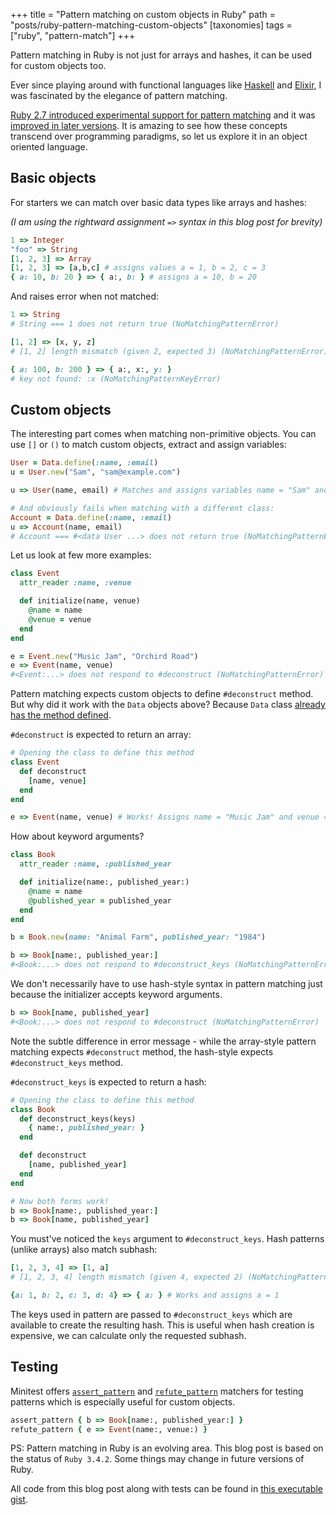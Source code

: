 +++
title = "Pattern matching on custom objects in Ruby"
path = "posts/ruby-pattern-matching-custom-objects"
[taxonomies]
tags = ["ruby", "pattern-match"]
+++

Pattern matching in Ruby is not just for arrays and hashes, it can be used for custom objects too.

<!-- more -->

Ever since playing around with functional languages like [Haskell][8] and [Elixir][9], I was fascinated by the elegance of pattern matching.

[Ruby 2.7 introduced experimental support for pattern matching][1] and it was [improved in later versions][4]. It is amazing to see how these concepts transcend over programming paradigms, so let us explore it in an object oriented language.

## Basic objects

For starters we can match over basic data types like arrays and hashes:

_(I am using the rightward assignment `=>` syntax in this blog post for brevity)_

```ruby
1 => Integer
"foo" => String
[1, 2, 3] => Array
[1, 2, 3] => [a,b,c] # assigns values a = 1, b = 2, c = 3
{ a: 10, b: 20 } => { a:, b: } # assigns a = 10, b = 20
```

And raises error when not matched:

```ruby
1 => String
# String === 1 does not return true (NoMatchingPatternError)

[1, 2] => [x, y, z]
# [1, 2] length mismatch (given 2, expected 3) (NoMatchingPatternError)

{ a: 100, b: 200 } => { a:, x:, y: }
# key not found: :x (NoMatchingPatternKeyError)
```


## Custom objects

The interesting part comes when matching non-primitive objects.
You can use `[]` or `()` to match custom objects, extract and assign variables:

```ruby
User = Data.define(:name, :email)
u = User.new("Sam", "sam@example.com")

u => User(name, email) # Matches and assigns variables name = "Sam" and email = "sam@example.com"

# And obviously fails when matching with a different class:
Account = Data.define(:name, :email)
u => Account(name, email)
# Account === #<data User ...> does not return true (NoMatchingPatternError)
```

Let us look at few more examples:

```ruby
class Event
  attr_reader :name, :venue

  def initialize(name, venue)
    @name = name
    @venue = venue
  end
end

e = Event.new("Music Jam", "Orchird Road")
e => Event(name, venue)
#<Event:...> does not respond to #deconstruct (NoMatchingPatternError)
```

Pattern matching expects custom objects to define `#deconstruct` method. But why did it work with the `Data` objects above? Because `Data` class [already has the method defined][3].

`#deconstruct` is expected to return an array:

```ruby
# Opening the class to define this method
class Event
  def deconstruct
    [name, venue]
  end
end

e => Event(name, venue) # Works! Assigns name = "Music Jam" and venue = "Orchid Road"
```

How about keyword arguments?

```ruby
class Book
  attr_reader :name, :published_year

  def initialize(name:, published_year:)
    @name = name
    @published_year = published_year
  end
end

b = Book.new(name: "Animal Farm", published_year: "1984")

b => Book[name:, published_year:]
#<Book:...> does not respond to #deconstruct_keys (NoMatchingPatternError)
```

We don't necessarily have to use hash-style syntax in pattern matching just because the initializer accepts keyword arguments.

```ruby
b => Book[name, published_year]
#<Book:...> does not respond to #deconstruct (NoMatchingPatternError)
```

Note the subtle difference in error message - while the array-style pattern matching expects `#deconstruct` method, the hash-style expects `#deconstruct_keys` method.

`#deconstruct_keys` is expected to return a hash:

```ruby
# Opening the class to define this method
class Book
  def deconstruct_keys(keys)
    { name:, published_year: }
  end

  def deconstruct
    [name, published_year]
  end
end

# Now both forms work!
b => Book[name:, published_year:]
b => Book[name, published_year]
```

You must've noticed the `keys` argument to `#deconstruct_keys`. Hash patterns (unlike arrays) also match subhash:

```ruby
[1, 2, 3, 4] => [1, a]
# [1, 2, 3, 4] length mismatch (given 4, expected 2) (NoMatchingPatternError)

{a: 1, b: 2, c: 3, d: 4} => { a: } # Works and assigns a = 1
```

The keys used in pattern are passed to `#deconstruct_keys` which are available to create the resulting hash.
This is useful when hash creation is expensive, we can calculate only the requested subhash.

## Testing

Minitest offers [`assert_pattern`][6] and [`refute_pattern`][7] matchers for testing patterns which is especially useful for custom objects.

```ruby
assert_pattern { b => Book[name:, published_year:] }
refute_pattern { e => Event(name:, venue:) }
```

PS: Pattern matching in Ruby is an evolving area. This blog post is based on the status of `Ruby 3.4.2`. Some things may change in future versions of Ruby.

All code from this blog post along with tests can be found in [this executable gist][5].

[1]: https://www.ruby-lang.org/en/news/2019/12/25/ruby-2-7-0-released/
[2]: https://docs.ruby-lang.org/en/3.4/syntax/pattern_matching_rdoc.html
[3]: https://docs.ruby-lang.org/en/3.4/Data.html#method-i-deconstruct
[4]: https://rubyreferences.github.io/rubychanges/evolution.html#pattern-matching
[5]: https://gist.github.com/tejasbubane/365b290fdd91d21da9081d8f7b493a8b
[6]: https://www.rubydoc.info/gems/minitest/Minitest/Assertions#assert_pattern-instance_method
[7]: https://www.rubydoc.info/gems/minitest/Minitest/Assertions#refute_pattern-instance_method
[8]: https://github.com/tejasbubane/haskell-book-code
[9]: https://github.com/tejasbubane/adventofcode-2021
